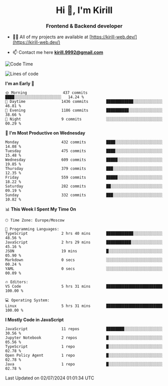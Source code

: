 <h1 align="center">Hi 👋, I'm Kirill</h1>
<h3 align="center">Frontend & Backend developer</h3>

- 👨‍💻 All of my projects are available at [https://kirill-web.dev/](https://kirill-web.dev/)

- 📫 Contact me here **kirill.9992@gmail.com**











<!--START_SECTION:waka-->
![Code Time](http://img.shields.io/badge/Code%20Time-1%2C869%20hrs%204%20mins-blue)

![Lines of code](https://img.shields.io/badge/From%20Hello%20World%20I%27ve%20Written-3.9%20million%20lines%20of%20code-blue)

**I'm an Early 🐤** 

```text
🌞 Morning                437 commits         ████░░░░░░░░░░░░░░░░░░░░░   14.24 % 
🌆 Daytime                1436 commits        ████████████░░░░░░░░░░░░░   46.81 % 
🌃 Evening                1186 commits        ██████████░░░░░░░░░░░░░░░   38.66 % 
🌙 Night                  9 commits           ░░░░░░░░░░░░░░░░░░░░░░░░░   00.29 % 
```
📅 **I'm Most Productive on Wednesday** 

```text
Monday                   432 commits         ████░░░░░░░░░░░░░░░░░░░░░   14.08 % 
Tuesday                  475 commits         ████░░░░░░░░░░░░░░░░░░░░░   15.48 % 
Wednesday                609 commits         █████░░░░░░░░░░░░░░░░░░░░   19.85 % 
Thursday                 379 commits         ███░░░░░░░░░░░░░░░░░░░░░░   12.35 % 
Friday                   559 commits         █████░░░░░░░░░░░░░░░░░░░░   18.22 % 
Saturday                 282 commits         ██░░░░░░░░░░░░░░░░░░░░░░░   09.19 % 
Sunday                   332 commits         ███░░░░░░░░░░░░░░░░░░░░░░   10.82 % 
```


📊 **This Week I Spent My Time On** 

```text
🕑︎ Time Zone: Europe/Moscow

💬 Programming Languages: 
TypeScript               2 hrs 40 mins       ████████████░░░░░░░░░░░░░   48.56 % 
JavaScript               2 hrs 29 mins       ███████████░░░░░░░░░░░░░░   45.16 % 
JSON                     19 mins             █░░░░░░░░░░░░░░░░░░░░░░░░   05.90 % 
Markdown                 0 secs              ░░░░░░░░░░░░░░░░░░░░░░░░░   00.24 % 
YAML                     0 secs              ░░░░░░░░░░░░░░░░░░░░░░░░░   00.09 % 

🔥 Editors: 
VS Code                  5 hrs 31 mins       █████████████████████████   100.00 % 

💻 Operating System: 
Linux                    5 hrs 31 mins       █████████████████████████   100.00 % 
```

**I Mostly Code in JavaScript** 

```text
JavaScript               11 repos            ████████░░░░░░░░░░░░░░░░░   30.56 % 
Jupyter Notebook         2 repos             █░░░░░░░░░░░░░░░░░░░░░░░░   05.56 % 
TypeScript               1 repo              █░░░░░░░░░░░░░░░░░░░░░░░░   02.78 % 
Open Policy Agent        1 repo              █░░░░░░░░░░░░░░░░░░░░░░░░   02.78 % 
Java                     1 repo              █░░░░░░░░░░░░░░░░░░░░░░░░   02.78 % 
```




 Last Updated on 02/07/2024 01:01:34 UTC
<!--END_SECTION:waka-->
